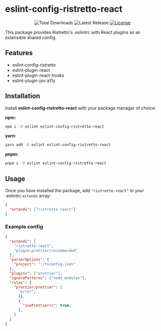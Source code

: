 # eslint-config-ristretto-react

<p align="center">
    <img src="https://img.shields.io/npm/dt/eslint-config-ristretto-react.svg" alt="Total Downloads" />
    <img src="https://img.shields.io/npm/v/eslint-config-ristretto-react.svg" alt="Latest Release" />
    <a href="https://github.com/just-koohii/eslint-config-ristretto-react/blob/master/LICENSE"><img src="https://img.shields.io/npm/l/eslint-config-ristretto-react.svg" alt="License"></a>
</p>

This package provides Ristretto's .eslintrc with React plugins as an extensible shared config.

## Features
- eslint-config-ristretto
- eslint-plugin-react
- eslint-plugin-react-hooks
- eslint-plugin-jsx-a11y

## Installation

Install **eslint-config-ristretto-react** with your package manager of choice:

**npm:**

```bash
npm i -D eslint eslint-config-ristretto-react
```

**yarn:**

```bash
yarn add -D eslint eslint-config-ristretto-react
```

**pnpm:**

```bash
pnpm i -D eslint eslint-config-ristretto-react
```

## Usage

Once you have installed the package, add `"ristretto-react"` to your .eslintrc `extends` array:

```json
{
  "extends": ["ristretto-react"]
}
```

### Example config

```json
{
  "extends": [
    "ristretto-react",
    "plugin:prettier/recommended"
  ],
  "parserOptions": {
    "project": "./tsconfig.json"
  },
  "plugins": ["prettier"],
  "ignorePatterns": ["node_modules"],
  "rules": {
    "prettier/prettier": [
      "error",
      {},
      {
        "usePrettierrc": true,
      },
    ]
  }
}
```
